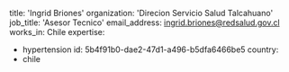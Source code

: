 title: 'Ingrid Briones'
organization: 'Direcion Servicio Salud Talcahuano'
job_title: 'Asesor Tecnico'
email_address: ingrid.briones@redsalud.gov.cl
works_in: Chile
expertise:
  - hypertension
id: 5b4f91b0-dae2-47d1-a496-b5dfa6466be5
country:
  - chile
